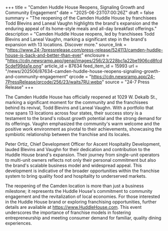 +++
title = "Camden Huddle House Reopens, Signaling Growth and Community Engagement"
date = "2025-06-23T07:00:26Z"
draft = false
summary = "The reopening of the Camden Huddle House by franchisees Todd Blevins and Laneal Vaughn highlights the brand's expansion and the enduring appeal of its home-style meals and all-day breakfast offerings."
description = "Camden Huddle House reopens, led by franchisees Todd Blevins and Laneal Vaughn, marking a significant step in the brand's expansion with 13 locations. Discover more."
source_link = "https://www.24-7pressrelease.com/press-release/524113/camden-huddle-house-is-back-and-better-than-ever"
enclosure = "https://cdn.newsramp.app/genai/images/256/23/228bc1a22be1906cd8fcd5cdef99da1e.png"
article_id = 87634
feed_item_id = 15993
url = "/news/202506/87634-camden-huddle-house-reopens-signaling-growth-and-community-engagement"
qrcode = "https://cdn.newsramp.app/24-7PressRelease/qrcode/256/23/waits7RU.webp"
source = "24-7 Press Release"
+++

<p>The Camden Huddle House has officially reopened at 1029 W. Dekalb St., marking a significant moment for the community and the franchisees behind its revival, Todd Blevins and Laneal Vaughn. With a portfolio that now spans 13 locations across four states, their success story is a testament to the brand's robust growth potential and the strong demand for its offerings. Vaughn emphasized the community's warm welcome and the positive work environment as pivotal to their achievements, showcasing the symbiotic relationship between the franchise and its locales.</p><p>Peter Ortiz, Chief Development Officer for Ascent Hospitality Development, lauded Blevins and Vaughn for their dedication and contribution to the Huddle House brand's expansion. Their journey from single-unit operators to multi-unit owners reflects not only their personal commitment but also the brand's scalable business model and widespread appeal. This development is indicative of the broader opportunities within the franchise system to bring quality food and hospitality to underserved markets.</p><p>The reopening of the Camden location is more than just a business milestone; it represents the Huddle House's commitment to community engagement and the revitalization of local economies. For those interested in the Huddle House brand or exploring franchising opportunities, further details are available at <a href='https://www.HuddleHouse.com' rel='nofollow' target='_blank'>https://www.HuddleHouse.com</a>. This event underscores the importance of franchise models in fostering entrepreneurship and meeting consumer demand for familiar, quality dining experiences.</p>